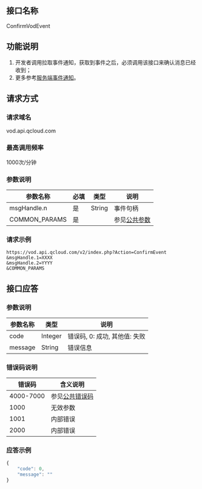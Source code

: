 ## 接口名称
ConfirmVodEvent

## 功能说明
1. 开发者调用拉取事件通知，获取到事件之后，必须调用该接口来确认消息已经收到；
2. 更多参考[服务端事件通知](/document/product/266/7829)。

## 请求方式

### 请求域名
vod.api.qcloud.com

### 最高调用频率
1000次/分钟

### 参数说明
| 参数名称 | 必填 | 类型 | 说明 |
|---------|---------|---------|---------|
| msgHandle.n | 是 | String | 事件句柄 |
| COMMON_PARAMS | 是 |  | 参见[公共参数](/document/product/266/7782#.E5.85.AC.E5.85.B1.E5.8F.82.E6.95.B0) |

### 请求示例
```
https://vod.api.qcloud.com/v2/index.php?Action=ConfirmEvent
&msgHandle.1=XXXX
&msgHandle.2=YYYY
&COMMON_PARAMS
```
## 接口应答

### 参数说明
| 参数名称 | 类型 | 说明 |
|---------|---------|---------|
| code | Integer | 错误码, 0: 成功, 其他值: 失败 |
| message | String | 错误信息 |

### 错误码说明
| 错误码 | 含义说明|
|---------|---------|
| 4000-7000 | 参见[公共错误码](/document/product/266/7783)  |
| 1000 | 无效参数  |
| 1001 | 内部错误  |
| 2000 | 内部错误  |

### 应答示例
```javascript
{
    "code": 0,
    "message": ""
}
```

